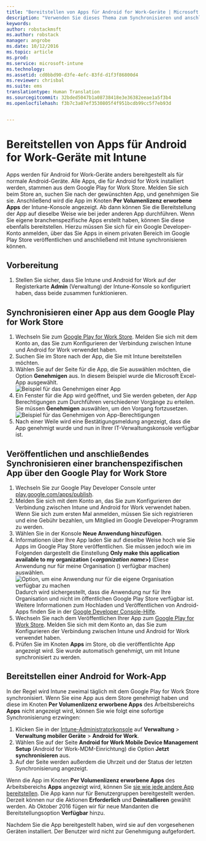 ```yaml
---
title: "Bereitstellen von Apps für Android for Work-Geräte | Microsoft Intune"
description: "Verwenden Sie dieses Thema zum Synchronisieren und anschließenden Bereitstellen von Apps für Android for Work-Geräte über den Google Play for Work Store."
keywords: 
author: robstackmsft
ms.author: robstack
manager: angrobe
ms.date: 10/12/2016
ms.topic: article
ms.prod: 
ms.service: microsoft-intune
ms.technology: 
ms.assetid: cd0bbd90-d3fe-4efc-83fd-d1f3f86800d4
ms.reviewer: chrisbal
ms.suite: ems
translationtype: Human Translation
ms.sourcegitcommit: 32bded5047b1a08738418e3e36382eeae1a5f3b4
ms.openlocfilehash: f3b7c3a07ef3530805f4f951bcdb99cc5f7eb93d


---
```


# Bereitstellen von Apps für Android for Work-Geräte mit Intune

Apps werden für Android for Work-Geräte anders bereitgestellt als für normale Android-Geräte. Alle Apps, die für Android for Work installiert werden, stammen aus dem Google Play for Work Store. Melden Sie sich beim Store an, suchen Sie nach der gewünschten App, und genehmigen Sie sie.
Anschließend wird die App im Knoten **Per Volumenlizenz erworbene Apps** der Intune-Konsole angezeigt. Ab dann können Sie die Bereitstellung der App auf dieselbe Weise wie bei jeder anderen App durchführen.
Wenn Sie eigene branchenspezifische Apps erstellt haben, können Sie diese ebenfalls bereitstellen. Hierzu müssen Sie sich für ein Google Developer-Konto anmelden, über das Sie Apps in einem privaten Bereich im Google Play Store veröffentlichen und anschließend mit Intune synchronisieren können.

## Vorbereitung

1. Stellen Sie sicher, dass Sie Intune und Android for Work auf der Registerkarte **Admin** (Verwaltung) der Intune-Konsole so konfiguriert haben, dass beide zusammen funktionieren.

## Synchronisieren einer App aus dem Google Play for Work Store


1. Wechseln Sie zum [Google Play for Work Store](https://play.google.com/work). Melden Sie sich mit dem Konto an, das Sie zum Konfigurieren der Verbindung zwischen Intune und Android for Work verwendet haben.
2. Suchen Sie im Store nach der App, die Sie mit Intune bereitstellen möchten.
3. Wählen Sie auf der Seite für die App, die Sie auswählen möchten, die Option **Genehmigen** aus. In diesem Beispiel wurde die Microsoft Excel-App ausgewählt.<br>
  ![Beispiel für das Genehmigen einer App](/intune/deploy-use/media/approve.png)
4. Ein Fenster für die App wird geöffnet, und Sie werden gebeten, der App Berechtigungen zum Durchführen verschiedener Vorgänge zu erteilen. Sie müssen **Genehmigen** auswählen, um den Vorgang fortzusetzen.<br>
  ![Beispiel für das Genehmigen von App-Berechtigungen](/intune/deploy-use/media/approve-app-permissions.png)
5. Nach einer Weile wird eine Bestätigungsmeldung angezeigt, dass die App genehmigt wurde und nun in Ihrer IT-Verwaltungskonsole verfügbar ist. 

## Veröffentlichen und anschließendes Synchronisieren einer branchenspezifischen App über den Google Play for Work Store 

1. Wechseln Sie zur Google Play Developer Console unter [play.google.com/apps/publish](play.google.com/apps/publish).
2. Melden Sie sich mit dem Konto an, das Sie zum Konfigurieren der Verbindung zwischen Intune und Android for Work verwendet haben. Wenn Sie sich zum ersten Mal anmelden, müssen Sie sich registrieren und eine Gebühr bezahlen, um Mitglied im Google Developer-Programm zu werden.
3. Wählen Sie in der Konsole **Neue Anwendung hinzufügen**.
4. Informationen über Ihre App laden Sie auf dieselbe Weise hoch wie Sie Apps im Google Play Store veröffentlichen. Sie müssen jedoch wie im Folgenden dargestellt die Einstellung **Only make this application available to my organization (<*organization name*>)** (Diese Anwendung nur für meine Organisation (<Name der Organisation>) verfügbar machen) auswählen.<br>
  ![Option, um eine Anwendung nur für die eigene Organisation verfügbar zu machen](/intune/deploy-use/media/restrict.png)<br>
Dadurch wird sichergestellt, dass die Anwendung nur für Ihre Organisation und nicht im öffentlichen Google Play Store verfügbar ist.
Weitere Informationen zum Hochladen und Veröffentlichen von Android-Apps finden Sie in der [Google Developer Console-Hilfe](https://support.google.com/googleplay/android-developer/answer/113469).
5. Wechseln Sie nach dem Veröffentlichen Ihrer App zum [Google Play for Work Store](https://play.google.com/work). Melden Sie sich mit dem Konto an, das Sie zum Konfigurieren der Verbindung zwischen Intune und Android for Work verwendet haben. 
6. Prüfen Sie im Knoten **Apps** im Store, ob die veröffentlichte App angezeigt wird. Sie wurde automatisch genehmigt, um mit Intune synchronisiert zu werden.

## Bereitstellen einer Android for Work-App

In der Regel wird Intune zweimal täglich mit dem Google Play for Work Store synchronisiert. Wenn Sie eine App aus dem Store genehmigt haben und diese im Knoten **Per Volumenlizenz erworbene Apps** des Arbeitsbereichs **Apps** nicht angezeigt wird, können Sie wie folgt eine sofortige Synchronisierung erzwingen:

1. Klicken Sie in der [Intune-Administratorkonsole](https://manage.microsoft.com) auf **Verwaltung** > **Verwaltung mobiler Geräte** > **Android for Work**.
2. Wählen Sie auf der Seite **Android for Work Mobile Device Management Setup** (Android for Work-MDM-Einrichtung) die Option **Jetzt synchronisieren** aus.
3. Auf der Seite werden außerdem die Uhrzeit und der Status der letzten Synchronisierung angezeigt.

Wenn die App im Knoten **Per Volumenlizenz erworbene Apps** des Arbeitsbereichs **Apps** angezeigt wird, können Sie [sie wie jede andere App bereitstellen](deploy-apps-in-microsoft-intune.md). Die App kann nur für Benutzergruppen bereitgestellt werden. Derzeit können nur die Aktionen **Erforderlich** und **Deinstallieren** gewählt werden. Ab Oktober 2016 fügen wir für neue Mandanten die Bereitstellungsoption **Verfügbar** hinzu. 

Nachdem Sie die App bereitgestellt haben, wird sie auf den vorgesehenen Geräten installiert. Der Benutzer wird nicht zur Genehmigung aufgefordert.



<!--HONumber=Oct16_HO2-->



